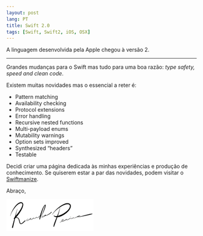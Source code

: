 ```yaml
---
layout: post
lang: PT
title: Swift 2.0
tags: [Swift, Swift2, iOS, OSX]
---
```


A linguagem desenvolvida pela Apple chegou à versão 2.

---

Grandes mudanças para o Swift mas tudo para uma boa razão: _type safety, speed and clean code_.

Existem muitas novidades mas o essencial a reter é:

* Pattern matching
* Availability checking
* Protocol extensions
* Error handling
* Recursive nested functions
* Multi-payload enums
* Mutability warnings
* Option sets improved
* Synthesized “headers”
* Testable

Decidi criar uma página dedicada às minhas experiências e produção de conhecimento. Se quiserem estar a par das novidades, podem visitar o [Swiftmanize](http://swiftmanize.tumblr.com).

Abraço,

![Ricardo Pereira](/public/img/signature.png)

